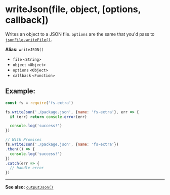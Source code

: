 # writeJson(file, object, [options, callback])

Writes an object to a JSON file. `options` are the same that
you'd pass to [`jsonFile.writeFile()`](https://github.com/jprichardson/node-jsonfile#writefilefilename-options-callback).

**Alias:** `writeJSON()`

- `file` `<String>`
- `object` `<Object>`
- `options` `<Object>`
- `callback` `<Function>`

## Example:

```js
const fs = require('fs-extra')

fs.writeJson('./package.json', {name: 'fs-extra'}, err => {
  if (err) return console.error(err)

  console.log('success!')
})

// With Promises
fs.writeJson('./package.json', {name: 'fs-extra'})
.then(() => {
  console.log('success!')
})
.catch(err => {
  // handle error
})
```

---

**See also:** [`outputJson()`](outputJson.md)
